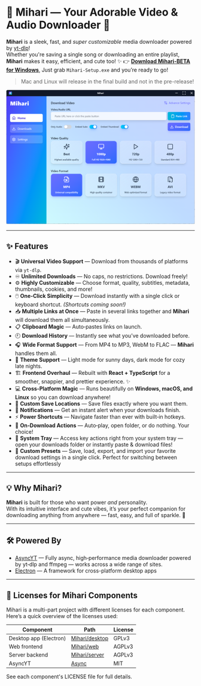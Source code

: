 # 🌸 Mihari — Your Adorable Video & Audio Downloader 💖

**Mihari** is a sleek, fast, and _super customizable_ media downloader powered by [yt-dlp](https://github.com/yt-dlp/yt-dlp)!  
Whether you're saving a single song or downloading an entire playlist, **Mihari** makes it easy, efficient, and cute too! ✨
👉 **[Download Mihari-BETA for Windows](https://github.com/mahirox36/Mihari/releases/latest)**, Just grab `Mihari-Setup.exe` and you’re ready to go!

> Mac and Linux will release in the final build and not in the pre-release!

![Mihari Screenshot](assets/app.png)

---

## ✨ Features

- 🎬 **Universal Video Support** — Download from thousands of platforms via `yt-dlp`.
- ♾️ **Unlimited Downloads** — No caps, no restrictions. Download freely!
- ⚙️ **Highly Customizable** — Choose format, quality, subtitles, metadata, thumbnails, cookies, and more!
- 🖱️ **One‑Click Simplicity** — Download instantly with a single click or keyboard shortcut. _(Shortcuts coming soon!)_
- 📥 **Multiple Links at Once** — Paste in several links together and **Mihari** will download them all simultaneously.
- 📋 **Clipboard Magic** — Auto‑pastes links on launch.
- 🕘 **Download History** — Instantly see what you’ve downloaded before.
- 🎧 **Wide Format Support** — From MP4 to MP3, WebM to FLAC — **Mihari** handles them all.
- 🌙 **Theme Support** — Light mode for sunny days, dark mode for cozy late nights.
- 🏗️ **Frontend Overhaul** — Rebuilt with **React + TypeScript** for a smoother, snappier, and prettier experience. ✨
- 💻 **Cross‑Platform Magic** — Runs beautifully on **Windows, macOS, and Linux** so you can download anywhere!
- 📁 **Custom Save Locations** — Save files exactly where you want them.
- 🔔 **Notifications** — Get an instant alert when your downloads finish.
- ⚡ **Power Shortcuts** — Navigate faster than ever with built‑in hotkeys.
- 📂 **On‑Download Actions** — Auto‑play, open folder, or do nothing. Your choice!
- 🍥 **System Tray** — Access key actions right from your system tray — open your downloads folder or instantly paste & download files!
- 💾 **Custom Presets** — Save, load, export, and import your favorite download settings in a single click. Perfect for switching between setups effortlessly

---

## 💡 Why Mihari?

**Mihari** is built for those who want power _and_ personality.  
With its intuitive interface and cute vibes, it’s your perfect companion for downloading anything from anywhere — fast, easy, and full of sparkle. 🌟

---

## 🛠️ Powered By

- [AsyncYT](https://github.com/mahirox36/asyncyt) — Fully async, high‑performance media downloader powered by yt‑dlp and ffmpeg — works across a wide range of sites.
- [Electron](https://www.electronjs.org/) — A framework for cross-platform desktop apps

---

## 💖 Licenses for Mihari Components

Mihari is a multi-part project with different licenses for each component.  
Here’s a quick overview of the licenses used:

| Component              | Path                                                                    | License |
| ---------------------- | ----------------------------------------------------------------------- | ------- |
| Desktop app (Electron) | [Mihari/desktop](https://github.com/mahirox36/Mihari/tree/main/desktop) | GPLv3   |
| Web frontend           | [Mihari/web](https://github.com/mahirox36/Mihari/tree/main/web)         | AGPLv3  |
| Server backend         | [Mihari/server](https://github.com/mahirox36/Mihari/tree/main/server)   | AGPLv3  |
| AsyncYT                | [Async](https://github.com/mahirox36/AsyncYT)                           | MIT     |

See each component's LICENSE file for full details.
